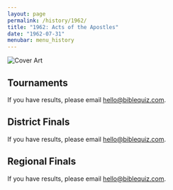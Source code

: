 ```yaml
---
layout: page
permalink: /history/1962/
title: "1962: Acts of the Apostles"
date: "1962-07-31"
menubar: menu_history
---
```


<img src="{% link assets/scripture-portions/1962.jpg %}" alt="Cover Art" style="max-height:400px" />

## Tournaments
If you have results, please email [hello@biblequiz.com](mailto:hello@biblequiz.com).

## District Finals
If you have results, please email [hello@biblequiz.com](mailto:hello@biblequiz.com).

## Regional Finals
If you have results, please email [hello@biblequiz.com](mailto:hello@biblequiz.com).
